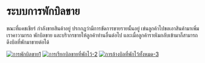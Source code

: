 # ระบบการพักบิลขาย

ขณะที่แคชเชียร์ กำลังขายสินค้าอยู่ ปรกกฏว่ามีการขัดการขายรายนั้นอยู่
เข่นลูกค้าไปขอเอาสินค้ามาเพิ่ม เราคาวามารถ พักบิลขาย
และบริากรขายให้ลูกค้าท่านอื่นต่อไป
และเมื่อลูกค้ารายเิมกลับเข้ามาก็สามารถดึงบิลที่พักมาขายต่อได้

[![การพักบิลขาย1](http://www.smlaccount.com/manual/wp-content/uploads/2017/11/การพักบิลขาย1.jpg)](http://www.smlaccount.com/manual/wp-content/uploads/2017/11/การพักบิลขาย1.jpg)
[![การเรียกบิลขายที่พักไว้-2](/images/การเรียกบิลขายที่พักไว้-2.jpg)](/images/การเรียกบิลขายที่พักไว้-2.jpg)
[![การล้างบิลที่พักไว้ทั้งหมด-3](/images/การล้างบิลที่พักไว้ทั้งหมด-3.jpg)](/images/การล้างบิลที่พักไว้ทั้งหมด-3.jpg)

